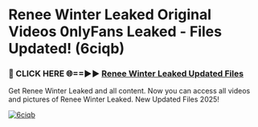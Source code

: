 # Renee Winter Leaked Original Videos 0nlyFans Leaked - Files Updated! (6ciqb)

<h3>🔴 CLICK HERE 🌐==►► <a href="https://tinyurl.com/2wckxsce" rel="nofollow">Renee Winter Leaked Updated Files</a></h3>

Get Renee Winter Leaked and all content. Now you can access all videos and pictures of Renee Winter Leaked. New Updated Files 2025!

[![6ciqb](https://i.imgur.com/AFduVYN.gif)](https://tinyurl.com/2wckxsce)
